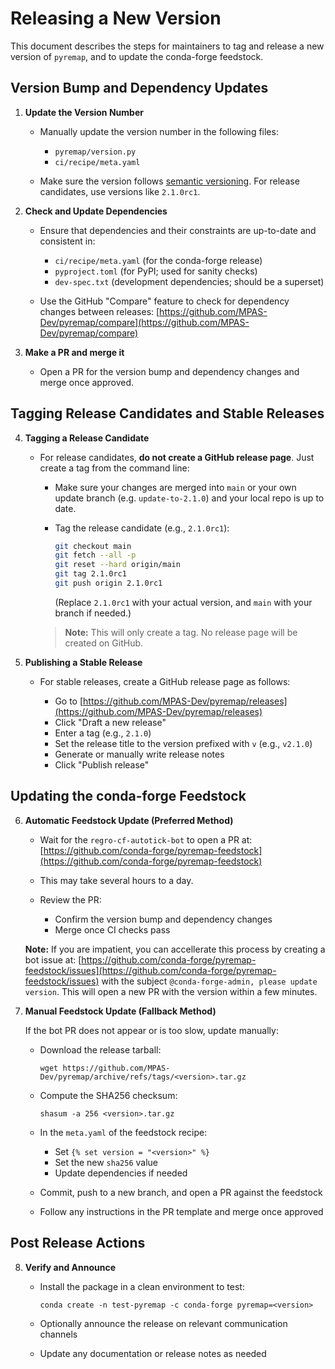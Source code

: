 # Releasing a New Version

This document describes the steps for maintainers to tag and release a new
version of `pyremap`, and to update the conda-forge feedstock.

## Version Bump and Dependency Updates

1. **Update the Version Number**

   - Manually update the version number in the following files:

     - `pyremap/version.py`
     - `ci/recipe/meta.yaml`

   - Make sure the version follows [semantic versioning](https://semver.org/).
     For release candidates, use versions like `2.1.0rc1`.

2. **Check and Update Dependencies**

   - Ensure that dependencies and their constraints are up-to-date and
     consistent in:

     - `ci/recipe/meta.yaml` (for the conda-forge release)
     - `pyproject.toml` (for PyPI; used for sanity checks)
     - `dev-spec.txt` (development dependencies; should be a superset)

   - Use the GitHub "Compare" feature to check for dependency changes between
     releases:
     [https://github.com/MPAS-Dev/pyremap/compare](https://github.com/MPAS-Dev/pyremap/compare)

3. **Make a PR and merge it**

   - Open a PR for the version bump and dependency changes and merge once
     approved.

## Tagging Release Candidates and Stable Releases

4. **Tagging a Release Candidate**

   - For release candidates, **do not create a GitHub release page**. Just
     create a tag from the command line:

     - Make sure your changes are merged into `main`  or your own update
       branch (e.g. `update-to-2.1.0`) and your local repo is up to date.
     - Tag the release candidate (e.g., `2.1.0rc1`):

       ```bash
       git checkout main
       git fetch --all -p
       git reset --hard origin/main
       git tag 2.1.0rc1
       git push origin 2.1.0rc1
       ```
       (Replace `2.1.0rc1` with your actual version, and `main` with
       your branch if needed.)

     > **Note:** This will only create a tag. No release page will be created
       on GitHub.

5. **Publishing a Stable Release**

   - For stable releases, create a GitHub release page as follows:

     - Go to [https://github.com/MPAS-Dev/pyremap/releases](https://github.com/MPAS-Dev/pyremap/releases)
     - Click "Draft a new release"
     - Enter a tag (e.g., `2.1.0`)
     - Set the release title to the version prefixed with `v` (e.g., `v2.1.0`)
     - Generate or manually write release notes
     - Click "Publish release"

## Updating the conda-forge Feedstock

6. **Automatic Feedstock Update (Preferred Method)**

   - Wait for the `regro-cf-autotick-bot` to open a PR at:
     [https://github.com/conda-forge/pyremap-feedstock](https://github.com/conda-forge/pyremap-feedstock)

   - This may take several hours to a day.

   - Review the PR:
     - Confirm the version bump and dependency changes
     - Merge once CI checks pass

   **Note:** If you are impatient, you can accellerate this process by creating
   a bot issue at:
   [https://github.com/conda-forge/pyremap-feedstock/issues](https://github.com/conda-forge/pyremap-feedstock/issues)
   with the subject ``@conda-forge-admin, please update version``.  This
   will open a new PR with the version within a few minutes.

7. **Manual Feedstock Update (Fallback Method)**

   If the bot PR does not appear or is too slow, update manually:

   - Download the release tarball:

     ```
     wget https://github.com/MPAS-Dev/pyremap/archive/refs/tags/<version>.tar.gz
     ```

   - Compute the SHA256 checksum:

     ```
     shasum -a 256 <version>.tar.gz
     ```

   - In the `meta.yaml` of the feedstock recipe:
     - Set `{% set version = "<version>" %}`
     - Set the new `sha256` value
     - Update dependencies if needed

   - Commit, push to a new branch, and open a PR against the feedstock
   - Follow any instructions in the PR template and merge once approved

## Post Release Actions

8. **Verify and Announce**

   - Install the package in a clean environment to test:

     ```
     conda create -n test-pyremap -c conda-forge pyremap=<version>
     ```

   - Optionally announce the release on relevant communication channels

   - Update any documentation or release notes as needed
